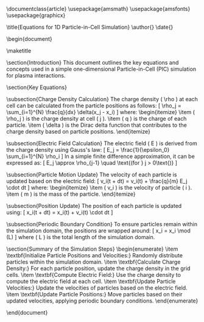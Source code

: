 \documentclass{article}
\usepackage{amsmath}
\usepackage{amsfonts}
\usepackage{graphicx}

\title{Equations for 1D Particle-in-Cell Simulation}
\author{}
\date{}

\begin{document}

\maketitle

\section{Introduction}
This document outlines the key equations and concepts used in a simple one-dimensional Particle-in-Cell (PIC) simulation for plasma interactions.

\section{Key Equations}

\subsection{Charge Density Calculation}
The charge density \( \rho \) at each cell can be calculated from the particle positions as follows:
\[
\rho_j = \sum_{i=1}^{N} \frac{q}{dx} \delta(x_j - x_i)
\]
where:
\begin{itemize}
    \item \( \rho_j \) is the charge density at cell \( j \).
    \item \( q \) is the charge of each particle.
    \item \( \delta \) is the Dirac delta function that contributes to the charge density based on particle positions.
\end{itemize}

\subsection{Electric Field Calculation}
The electric field \( E \) is derived from the charge density using Gauss's law:
\[
E_j = \frac{1}{\epsilon_0} \sum_{i=1}^{N} \rho_i
\]
In a simple finite difference approximation, it can be expressed as:
\[
E_j \approx \rho_{j-1} \quad \text{(for } j > 0\text{)}
\]

\subsection{Particle Motion Update}
The velocity of each particle is updated based on the electric field:
\[
v_i(t + dt) = v_i(t) + \frac{q}{m} E_j \cdot dt
\]
where:
\begin{itemize}
    \item \( v_i \) is the velocity of particle \( i \).
    \item \( m \) is the mass of the particle.
\end{itemize}

\subsection{Position Update}
The position of each particle is updated using:
\[
x_i(t + dt) = x_i(t) + v_i(t) \cdot dt
\]

\subsection{Periodic Boundary Condition}
To ensure particles remain within the simulation domain, the positions are wrapped around:
\[
x_i = x_i \mod (L)
\]
where \( L \) is the total length of the simulation domain.

\section{Summary of the Simulation Steps}
\begin{enumerate}
    \item \textbf{Initialize Particle Positions and Velocities:} Randomly distribute particles within the simulation domain.
    \item \textbf{Calculate Charge Density:} For each particle position, update the charge density in the grid cells.
    \item \textbf{Compute Electric Field:} Use the charge density to compute the electric field at each cell.
    \item \textbf{Update Particle Velocities:} Update the velocities of particles based on the electric field.
    \item \textbf{Update Particle Positions:} Move particles based on their updated velocities, applying periodic boundary conditions.
\end{enumerate}

\end{document}
